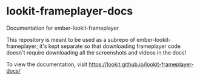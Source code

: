 # lookit-frameplayer-docs
Documentation for ember-lookit-frameplayer

This repository is meant to be used as a subrepo of ember-lookit-frameplayer; it's kept separate so that downloading frameplayer code doesn't require downloading all the screenshots and videos in the docs!

To view the documentation, visit https://lookit.github.io/lookit-frameplayer-docs/
